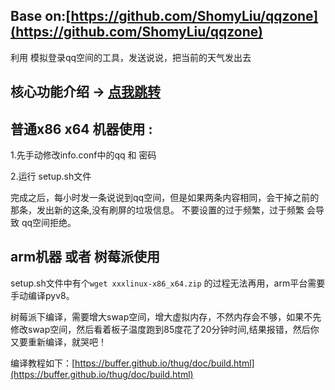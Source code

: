 
## Base on:[https://github.com/ShomyLiu/qqzone](https://github.com/ShomyLiu/qqzone)
利用 模拟登录qq空间的工具，发送说说，把当前的天气发出去

## 核心功能介绍 -> [点我跳转](https://github.com/ShomyLiu/qqzone)

## 普通x86 x64 机器使用 :

1.先手动修改info.conf中的qq 和 密码

2.运行 setup.sh文件

完成之后，每小时发一条说说到qq空间，但是如果两条内容相同，会干掉之前的那条，发出新的这条,没有刷屏的垃圾信息。 不要设置的过于频繁，过于频繁 会导致 qq空间拒绝。


## arm机器 或者 树莓派使用

setup.sh文件中有个`wget xxxlinux-x86_x64.zip` 的过程无法再用，arm平台需要手动编译pyv8。

树莓派下编译，需要增大swap空间，增大虚拟内存，不然内存会不够，如果不先修改swap空间，然后看着板子温度跑到85度花了20分钟时间,结果报错，然后你又要重新编译，就哭吧！

编译教程如下：[https://buffer.github.io/thug/doc/build.html](https://buffer.github.io/thug/doc/build.html)
